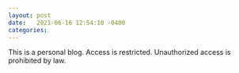 ```yaml
---
layout: post
date:   2021-06-16 12:54:10 -0400
categories:
---
```

<p>
This is a personal blog. Access is restricted. Unauthorized access is prohibited by law.
</p>

